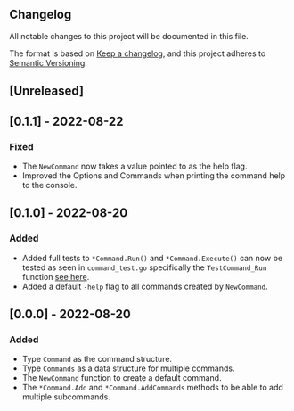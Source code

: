 ## Changelog
All notable changes to this project will be documented in this file.

The format is based on [Keep a changelog](https://keepachangelog.com/en/1.0.0/),
and this project adheres to [Semantic Versioning](https://semver.org/spec/v2.0.0.html).

## [Unreleased]

## [0.1.1] - 2022-08-22
### Fixed
- The `NewCommand` now takes a value pointed to as the help flag.
- Improved the Options and Commands when printing the command help to the
console.

## [0.1.0] - 2022-08-20
### Added
- Added full tests to `*Command.Run()` and `*Command.Execute()` can now be
tested as seen in `command_test.go` specifically the `TestCommand_Run` function
[see here](./command_test.go).
- Added a default `-help` flag to all commands created by `NewCommand`.

## [0.0.0] - 2022-08-20
### Added
- Type `Command` as the command structure.
- Type `Commands` as a data structure for multiple commands.
- The `NewCommand` function to create a default command.
- The `*Command.Add` and `*Command.AddCommands` methods to be able to add
multiple subcommands.

